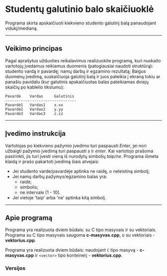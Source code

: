 # Studentų galutinio balo skaičiuoklė #
Programa skirta apskaičiuoti kiekvieno studento galutinį balą panaudojant vidukį/medianą.

- - - 
## Veikimo principas ##
Pagal aprašytus užduoties reikalavimus realizuokite programą, kuri nuskaito vartotojų įvedamus reikiamus duomenis (patogiausiai naudoti struktūrą):
studento vardą ir pavardę;
namų darbų ir egzamino rezultatą;
Baigus duomenų įvedimą, suskaičiuoja galutinį balą ir juos pateikia į ekraną tokiu ar panašiu pavidalu (kur galutinis apskaičiuotas balas pateikiamas dviejų skaičių po kablelio tikslumu):
 ```
Pavardė    Vardas     Galutinis
--------------------------------
Pavardė1   Vardas1    x.xx
Pavardė2   Vardas2    y.yy
Pavardė3   Vardas3    z.zz
 ```

- - - 
## Įvedimo instrukcija ##
Vartotojas po kiekvieno pažymio įvedimo turi paspausti *Enter*, jei nori užbaigti pažymio įvedimą turi paspausti *s* ir *enter*.
Kai vartotojo prašoma pasirinkti, jis turi įvesti vieną iš nurodytų simbolių *taip/ne*.
Programa išmeta klaidą ir prašo pakartoti įvedimą šiais atvejais:
* Jei studento varde/pavardėje aptinka ne raidę, o neleistiną simbolį;
* Jei namų darbų pažymys/egzamino balas yra:
  * raidė;
  * simbolis;
  * ne intervale [1 - 10].
* Jei vietoje 'taip' arba 'ne' aptinka kitą simbolį. 
- - - 

## Apie programą ##

Programa yra realizuota dviem būdais: su C tipo masyvais ir su vektoriais. Programa su C tipo masyvais saugoma **c-masyvas.cpp**, o su vektoriais - **vektorius.cpp**.

Programa yra realizuota dviem būdais: naudojant ```C``` tipo masyvą - **c-masyvas.cpp** ir ```<vector>``` tipo konteinerį - **vektorius.cpp**.

### Versijos ###
